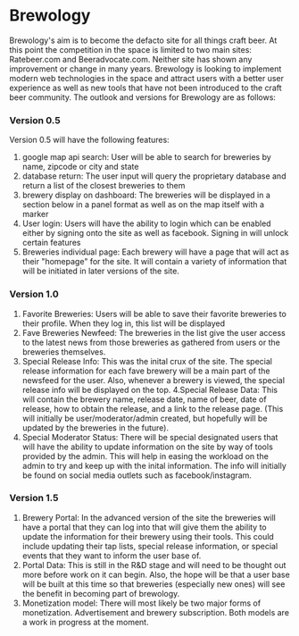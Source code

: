 # Brewology

Brewology's aim is to become the defacto site for all things craft beer. At this point the competition in the space is limited to two main sites: Ratebeer.com and Beeradvocate.com. Neither site has shown any improvement or change in many years. Brewology is looking to implement modern web technologies in the space and attract users with a better user experience as well as new tools that have not been introduced to the craft beer community. The outlook and versions for Brewology are as follows:

### Version 0.5

Version 0.5 will have the following features:
1. google map api search: User will be able to search for breweries by name, zipcode or city and state
2. database return: The user input will query the proprietary database and return a list of the closest breweries to them
3. brewery display on dashboard: The breweries will be displayed in a section below in a panel format as well as on the map itself with a marker
4. User login: Users will have the ability to login which can be enabled either by signing onto the site as well as facebook. Signing in will unlock certain features
5. Breweries individual page: Each brewery will have a page that will act as their "homepage" for the site. It will contain a variety of information that will be initiated in later versions of the site.

### Version 1.0

1. Favorite Breweries: Users will be able to save their favorite breweries to their profile. When they log in, this list will be displayed
2. Fave Breweries Newfeed: The breweries in the list give the user access to the latest news from those breweries as gathered from users or the breweries themselves.
3. Special Release Info: This was the inital crux of the site. The special release information for each fave brewery will be a main part of the newsfeed for the user. Also, whenever a brewery is viewed, the special release info will be displayed on the top.
4.Special Release Data: This will contain the brewery name, release date, name of beer, date of release, how to obtain the release, and a link to the release page. (This will initially be user/moderator/admin created, but hopefully will be updated by the breweries in the future).
5. Special Moderator Status: There will be special designated users that will have the ability to update information on the site by way of tools provided by the admin. This will help in easing the workload on the admin to try and keep up with the inital information. The info will initially be found on social media outlets such as facebook/instagram.

### Version 1.5

1. Brewery Portal: In the advanced version of the site the breweries will have a portal that they can log into that will give them the ability to update the information for their brewery using their tools. This could include updating their tap lists, special release information, or special events that they want to inform the user base of.
2. Portal Data: This is still in the R&D stage and will need to be thought out more before work on it can begin. Also, the hope will be that a user base will be built at this time so that breweries (especially new ones) will see the benefit in becoming part of brewology.
3. Monetization model: There will most likely be two major forms of monetization. Advertisement and brewery subscription. Both models are a work in progress at the moment.


